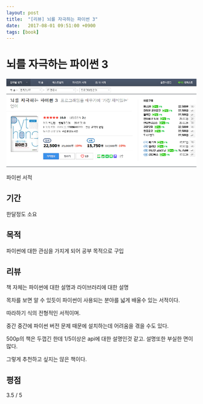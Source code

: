 ```yaml
---
layout: post
title:  "[리뷰] 뇌를 자극하는 파이썬 3"
date:   2017-08-01 09:51:00 +0900
tags: [book]
---
```

# 뇌를 자극하는 파이썬 3

![book image](/images/book/1.png)

파이썬 서적

## 기간

한달정도 소요

## 목적

파이썬에 대한 관심을 가지게 되어 공부 목적으로 구입

## 리뷰

책 자체는 파이썬에 대한 설명과 라이브러리에 대한 설명 

목차를 보면 알 수 있듯이 파이썬이 사용되는 분야를 넓게 배울수 있는 서적이다.

따라하기 식의 전형적인 서적이며.

중간 중간에 파이썬 버전 문제 때문에 설치하는데 어려움을 겪을 수도 있다.

500p의 책은 두껍긴 한데 1/5이상은 api에 대한 설명인것 같고. 설명또한 부실한 면이 많다.

그렇게 추천하고 싶지는 않은 책이다.

## 평점

3.5 / 5
